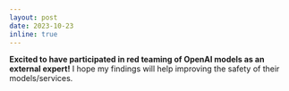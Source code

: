 ```yaml
---
layout: post
date: 2023-10-23
inline: true
---
```


**Excited to have participated in red teaming of OpenAI models as an external expert!** I hope my findings will help improving the safety of their models/services.